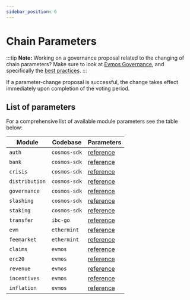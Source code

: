 ```yaml
---
sidebar_position: 6
---
```


# Chain Parameters

:::tip
**Note:** Working on a governance proposal related to the changing of chain parameters?
Make sure to look at [Evmos Governance](./),
and specifically the [best practices](best-practices#parameter-change-proposal).
:::

If a parameter-change proposal is successful, the change takes effect immediately upon completion of the voting period.

## List of parameters

For a comprehensive list of available module parameters see the table below:

| Module         | Codebase     | Parameters                                                                    |
|----------------|--------------|-------------------------------------------------------------------------------|
| `auth`         | `cosmos-sdk` | [reference](https://docs.cosmos.network/main/modules/auth#parameters)         |
| `bank`         | `cosmos-sdk` | [reference](https://docs.cosmos.network/main/modules/bank#params)             |
| `crisis`       | `cosmos-sdk` | [reference](https://docs.cosmos.network/main/modules/crisis#parameters)       |
| `distribution` | `cosmos-sdk` | [reference](https://docs.cosmos.network/main/modules/distribution#parameters) |
| `governance`   | `cosmos-sdk` | [reference](https://docs.cosmos.network/main/modules/gov#parameters)          |
| `slashing`     | `cosmos-sdk` | [reference](https://docs.cosmos.network/main/modules/slashing#parameters)     |
| `staking`      | `cosmos-sdk` | [reference](https://docs.cosmos.network/main/modules/staking#parameters)      |
| `transfer`     | `ibc-go`     | [reference](https://ibc.cosmos.network/main/ibc/params.html)                  |
| `evm`          | `ethermint`  | [reference](https://docs.evmos.org/protocol/modules/evm#params)               |
| `feemarket`    | `ethermint`  | [reference](https://docs.evmos.org/protocol/modules/feemarket#parameters)     |
| `claims`       | `evmos`      | [reference](https://docs.evmos.org/protocol/modules/claims#parameters)        |
| `erc20`        | `evmos`      | [reference](https://docs.evmos.org/protocol/modules/erc20#parameters)         |
| `revenue`      | `evmos`      | [reference](https://docs.evmos.org/protocol/modules/revenue#parameters)       |
| `incentives`   | `evmos`      | [reference](https://docs.evmos.org/protocol/modules/incentives#parameters)    |
| `inflation`    | `evmos`      | [reference](https://docs.evmos.org/protocol/modules/inflation#parameters)     |